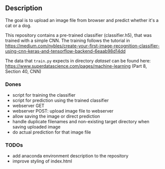 ## Description
The goal is to upload an image file from browser and predict whether it's a cat or a dog.

This repository contains a pre-trained classifier (classifier.h5), that was trained with a simple CNN.
The training follows the tutorial in https://medium.com/nybles/create-your-first-image-recognition-classifier-using-cnn-keras-and-tensorflow-backend-6eaab98d14dd

The data that `train.py` expects in directory *dataset* can be found here: https://www.superdatascience.com/pages/machine-learning (Part 8, Section 40, CNN)

### Dones
- script for training the classifier
- script for prediction using the trained classifier
- webserver GET
- webserver POST: upload image file to webserver
- allow saving the image or direct prediction
- handle duplicate filenames and non-existing target directory when saving uploaded image
- do actual prediction for that image file

### TODOs
- add anaconda environment description to the repository
- improve styling of index.html
